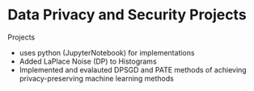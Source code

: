 # Data Privacy and Security Projects

Projects
- uses python (JupyterNotebook) for implementations
- Added LaPlace Noise (DP) to Histograms
- Implemented and evalauted DPSGD and PATE methods of achieving privacy-preserving machine learning methods
